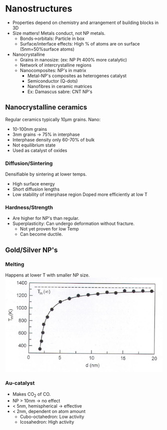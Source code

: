 # Nanostructures
- Properties depend on chemistry and arrangement of building blocks in 3D
- Size matters! Metals conduct, not NP metals.
	- Bonds->orbitals: Particle in box
	- Surface/interface effects: High % of atoms are on surface (5nm=50%surface atoms)
- Nanocrystalline
	- Grains in nanosize: (ex: NP Pt 400% more catalytic)
	- Network of intercrystalline regions
	- Nanocomposites: NP's in matrix
		- Metal-NP's composites as heterogenes catalyst
		- Semiconductor (Q-dots)
		- Nanofibres in ceramic matrices
		- Ex: Damascus sabre: CNT NP's

## Nanocrystalline ceramics
Regular ceramics typically 10$\mu$m grains.
Nano:
- 10-100nm grains
- 3nm grains -> 75% in interphase
- Interphase density only 60-70% of bulk
- Not equilibrium state
- Used as catalyst of oxides

### Diffusion/Sintering
Densifiable by sintering at lower temps.
- High surface energy
- Short diffusion lengths
- Low stability of interphase region
Doped more efficiently at low T

### Hardness/Strength
- Are higher for NP's than regular.
- Superplasticity: Can undergo deformation without fracture. 
	- Not yet proven for low Temp
	- Can become ductile.

## Gold/Silver NP's
### Melting
Happens at lower T with smaller NP size.
![](./static/KJM5100-images/Tm-Nanoeffect.png)

### Au-catalyst
- Makes CO$_2$ of CO. 
- NP \> 10nm -> no effect
- \< 5nm, hemispherical -> effective
- \< 2nm, dependent on atom amount
	- Cubo-octahedron: Low activity
	- Icosahedron: High activity

